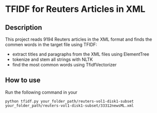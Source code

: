 TFIDF for Reuters Articles in XML
=================================

Description
------------

This project reads 9194 Reuters articles in the XML format and finds the commen words in the target file using TFIDF:
* extract titles and paragraphs from the XML files using ElementTree
* tokenize and stem all strings with NLTK
* find the most common words using TfidfVectorizer


How to use
----------

Run the following command in your
```
python tfidf.py your_folder_path/reuters-vol1-disk1-subset  your_folder_path/reuters-vol1-disk1-subset/33312newsML.xml

```
